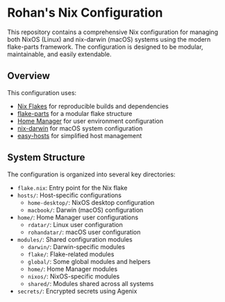 # Rohan's Nix Configuration

This repository contains a comprehensive Nix configuration for managing both NixOS (Linux) and nix-darwin (macOS) systems using the modern flake-parts framework. The configuration is designed to be modular, maintainable, and easily extendable.

## Overview

This configuration uses:

- [Nix Flakes](https://nixos.wiki/wiki/Flakes) for reproducible builds and dependencies
- [flake-parts](https://github.com/hercules-ci/flake-parts) for a modular flake structure
- [Home Manager](https://github.com/nix-community/home-manager) for user environment configuration
- [nix-darwin](https://github.com/LnL7/nix-darwin) for macOS system configuration
- [easy-hosts](https://github.com/tgirlcloud/easy-hosts) for simplified host management

## System Structure

The configuration is organized into several key directories:

- `flake.nix`: Entry point for the Nix flake
- `hosts/`: Host-specific configurations
  - `home-desktop/`: NixOS desktop configuration
  - `macbook/`: Darwin (macOS) configuration
- `home/`: Home Manager user configurations
  - `rdatar/`: Linux user configuration
  - `rohandatar/`: macOS user configuration
- `modules/`: Shared configuration modules
  - `darwin/`: Darwin-specific modules
  - `flake/`: Flake-related modules
  - `global/`: Some global modules and helpers
  - `home/`: Home Manager modules
  - `nixos/`: NixOS-specific modules
  - `shared/`: Modules shared across all systems
- `secrets/`: Encrypted secrets using Agenix
